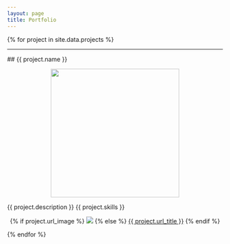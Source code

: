 ```yaml
---
layout: page
title: Portfolio
---
```


{% for project in site.data.projects %}
<hr>
## {{ project.name }}
<p align="center">
  <img src="{{ site.url }}/assets/{{ project.image }}" width="300" />
</p>
  {{ project.description }}
  {{ project.skills }}
  <p align="center">
  {% if project.url_image %}
      <a href="{{ project.url }}"><img src="{{ site.url }}/assets/{{ project.url_image }}" /></a>
  {% else %}
      <a href="{{ project.url }}">{{ project.url_title }}</a>
  {% endif %}
  </p>
{% endfor %}
